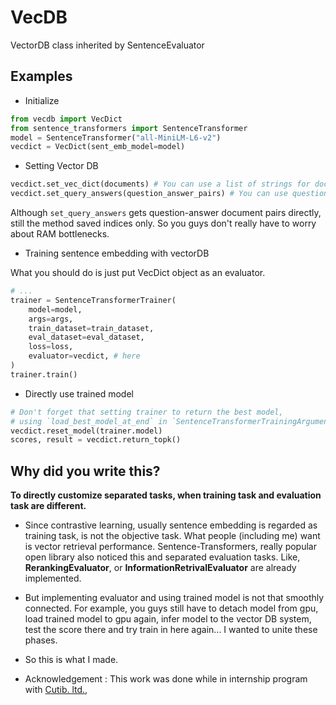 # VecDB
VectorDB class inherited by SentenceEvaluator

## Examples

* Initialize
  
```python
from vecdb import VecDict
from sentence_transformers import SentenceTransformer
model = SentenceTransformer("all-MiniLM-L6-v2")
vecdict = VecDict(sent_emb_model=model)
```

* Setting Vector DB

```python
vecdict.set_vec_dict(documents) # You can use a list of strings for documents here.
vecdict.set_query_answers(question_answer_pairs) # You can use question-answer document pairs.
```

Although `set_query_answers` gets question-answer document pairs directly, still the method saved indices only. So you guys don't really have to worry about RAM bottlenecks.

* Training sentence embedding with vectorDB

What you should do is just put VecDict object as an evaluator.
```python
# ...
trainer = SentenceTransformerTrainer(
    model=model,
    args=args,
    train_dataset=train_dataset,
    eval_dataset=eval_dataset,
    loss=loss,
    evaluator=vecdict, # here
)
trainer.train()

```

* Directly use trained model

```python
# Don't forget that setting trainer to return the best model,
# using `load_best_model_at_end` in `SentenceTransformerTrainingArguments`.
vecdict.reset_model(trainer.model) 
scores, result = vecdict.return_topk()
```

## Why did you write this?

**To directly customize separated tasks, when training task and evaluation task are different.**

* Since contrastive learning, usually sentence embedding is regarded as training task, is not the objective task. What people (including me) want is vector retrieval performance. Sentence-Transformers, really popular open library also noticed this and separated evaluation tasks. Like, **RerankingEvaluator**, or **InformationRetrivalEvaluator** are already implemented.
* But implementing evaluator and using trained model is not that smoothly connected. For example, you guys still have to detach model from gpu, load trained model to gpu again, infer model to the vector DB system, test the score there and try train in here again... I wanted to unite these phases.
* So this is what I made.

* Acknowledgement : This work was done while in internship program with [Cutib. ltd.,](https://tvcf.ai/)
